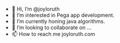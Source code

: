 - 👋 Hi, I’m @joyloruth
- 👀 I’m interested in Pega app development. 
- 🌱 I’m currently honing java algorithms.
- 💞️ I’m looking to collaborate on ...
- 📫 How to reach me joyloruth.com

<!---
joyloruth/joyloruth is a ✨ special ✨ repository because its `README.md` (this file) appears on your GitHub profile.
You can click the Preview link to take a look at your changes.
--->
